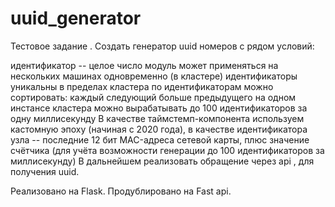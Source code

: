 # uuid_generator

Тестовое задание . Создать генератор uuid номеров с рядом условий:

идентификатор -- целое число
модуль может применяться на нескольких машинах одновременно (в кластере)
идентификаторы уникальны в пределах кластера
по идентификаторам можно сортировать: каждый следующий больше предыдущего
на одном инстансе кластера можно вырабатывать до 100 идентификаторов за одну миллисекунду В качестве таймстемп-компонента используем кастомную эпоху (начиная с 2020 года), в качестве идентификатора узла -- последние 12 бит MAC-адреса сетевой карты, плюс значение счётчика (для учёта возможности генерации до 100 идентификаторов за миллисекунду)
В дальнейшем реализовать обращение через api , для получения uuid.

Реализовано на Flask. Продублировано на Fast api.
